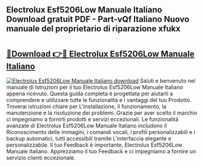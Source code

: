 ## Electrolux Esf5206Low Manuale Italiano Download gratuit PDF - Part-vQf Italiano Nuovo manuale del proprietario di riparazione xfukx

# <h2><a href="http://dfelv12.blite.top/?on=Electrolux+Esf5206Low+Manuale+Italiano">🔗Download 👉🔴 Electrolux Esf5206Low Manuale Italiano</a></h2>

[![Electrolux Esf5206Low Manuale Italiano download](https://i.imgur.com/lujVjoI.png)](http://dfelv12.blite.top/?on=Electrolux+Esf5206Low+Manuale+Italiano)
Saluti e benvenuto nel manuale di Istruzioni per il tuo Electrolux Esf5206Low Manuale Italiano appena ricevuto. Questa guida completa è progettata per aiutarti a comprendere e utilizzare tutte le funzionalità e i vantaggi del tuo Prodotto. Troverai istruzioni chiare per L'installazione, il funzionamento, la manutenzione e la risoluzione dei problemi. Grazie per aver scelto il marchio ci impegniamo a fornirti prodotti e servizi eccezionali. Le funzionalità avanzate di Electrolux Esf5206Low Manuale Italiano includono il Riconoscimento delle immagini, i comandi vocali, i profili personalizzabili e i backup automatici, tutti accessibili tramite L'interfaccia elegante e personalizzabile. Il tuo Feedback è importante, Electrolux Esf5206Low Manuale Italiano. Apprezziamo il tuo Feedback e ci impegniamo a fornire un servizio clienti eccezionale.
